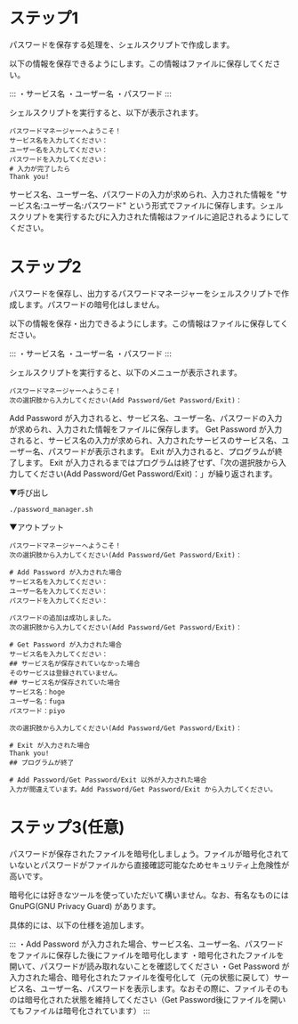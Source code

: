 # ステップ1
パスワードを保存する処理を、シェルスクリプトで作成します。

以下の情報を保存できるようにします。この情報はファイルに保存してください。

:::
・サービス名
・ユーザー名
・パスワード
:::

シェルスクリプトを実行すると、以下が表示されます。

```
パスワードマネージャーへようこそ！
サービス名を入力してください：
ユーザー名を入力してください：
パスワードを入力してください：
# 入力が完了したら
Thank you!
```

サービス名、ユーザー名、パスワードの入力が求められ、入力された情報を "サービス名:ユーザー名:パスワード" という形式でファイルに保存します。シェルスクリプトを実行するたびに入力された情報はファイルに追記されるようにしてください。


# ステップ2
パスワードを保存し、出力するパスワードマネージャーをシェルスクリプトで作成します。パスワードの暗号化はしません。

以下の情報を保存・出力できるようにします。この情報はファイルに保存してください。

:::
・サービス名
・ユーザー名
・パスワード
:::

シェルスクリプトを実行すると、以下のメニューが表示されます。

```
パスワードマネージャーへようこそ！
次の選択肢から入力してください(Add Password/Get Password/Exit)：
```

Add Password が入力されると、サービス名、ユーザー名、パスワードの入力が求められ、入力された情報をファイルに保存します。 Get Password が入力されると、サービス名の入力が求められ、入力されたサービスのサービス名、ユーザー名、パスワードが表示されます。 Exit が入力されると、プログラムが終了します。 Exit が入力されるまではプログラムは終了せず、「次の選択肢から入力してください(Add Password/Get Password/Exit)：」が繰り返されます。

▼呼び出し

```
./password_manager.sh
```

▼アウトプット

```
パスワードマネージャーへようこそ！
次の選択肢から入力してください(Add Password/Get Password/Exit)：

# Add Password が入力された場合
サービス名を入力してください：
ユーザー名を入力してください：
パスワードを入力してください：

パスワードの追加は成功しました。
次の選択肢から入力してください(Add Password/Get Password/Exit)：

# Get Password が入力された場合
サービス名を入力してください：
## サービス名が保存されていなかった場合
そのサービスは登録されていません。
## サービス名が保存されていた場合
サービス名：hoge
ユーザー名：fuga
パスワード：piyo

次の選択肢から入力してください(Add Password/Get Password/Exit)：

# Exit が入力された場合
Thank you!
## プログラムが終了

# Add Password/Get Password/Exit 以外が入力された場合
入力が間違えています。Add Password/Get Password/Exit から入力してください。
```


# ステップ3(任意)
パスワードが保存されたファイルを暗号化しましょう。ファイルが暗号化されていないとパスワードがファイルから直接確認可能なためセキュリティ上危険性が高いです。

暗号化には好きなツールを使っていただいて構いません。なお、有名なものには GnuPG(GNU Privacy Guard) があります。

具体的には、以下の仕様を追加します。

:::
・Add Password が入力された場合、サービス名、ユーザー名、パスワードをファイルに保存した後にファイルを暗号化します
・暗号化されたファイルを開いて、パスワードが読み取れないことを確認してください
・Get Password が入力された場合、暗号化されたファイルを復号化して（元の状態に戻して）サービス名、ユーザー名、パスワードを表示します。なおその際に、ファイルそのものは暗号化された状態を維持してください（Get Password後にファイルを開いてもファイルは暗号化されています）
:::